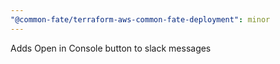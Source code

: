 ```yaml
---
"@common-fate/terraform-aws-common-fate-deployment": minor
---
```


Adds Open in Console button to slack messages
